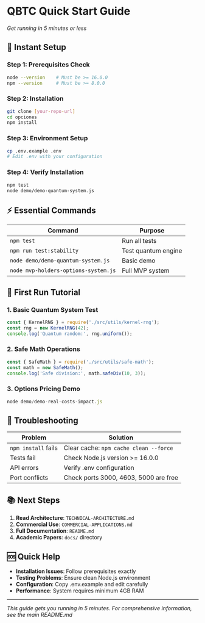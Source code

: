 # QBTC Quick Start Guide
*Get running in 5 minutes or less*

## 🚀 **Instant Setup**

### Step 1: Prerequisites Check
```bash
node --version    # Must be >= 16.0.0
npm --version     # Must be >= 8.0.0
```

### Step 2: Installation
```bash
git clone [your-repo-url]
cd opciones
npm install
```

### Step 3: Environment Setup
```bash
cp .env.example .env
# Edit .env with your configuration
```

### Step 4: Verify Installation
```bash
npm test
node demo/demo-quantum-system.js
```

## ⚡ **Essential Commands**

| Command | Purpose |
|---------|---------|
| `npm test` | Run all tests |
| `npm run test:stability` | Test quantum engine |
| `node demo/demo-quantum-system.js` | Basic demo |
| `node mvp-holders-options-system.js` | Full MVP system |

## 🎯 **First Run Tutorial**

### 1. Basic Quantum System Test
```javascript
const { KernelRNG } = require('./src/utils/kernel-rng');
const rng = new KernelRNG(42);
console.log('Quantum random:', rng.uniform());
```

### 2. Safe Math Operations
```javascript
const { SafeMath } = require('./src/utils/safe-math');
const math = new SafeMath();
console.log('Safe division:', math.safeDiv(10, 3));
```

### 3. Options Pricing Demo
```javascript
node demo/demo-real-costs-impact.js
```

## 🔧 **Troubleshooting**

| Problem | Solution |
|---------|----------|
| `npm install` fails | Clear cache: `npm cache clean --force` |
| Tests fail | Check Node.js version >= 16.0.0 |
| API errors | Verify .env configuration |
| Port conflicts | Check ports 3000, 4603, 5000 are free |

## 📚 **Next Steps**

1. **Read Architecture**: `TECHNICAL-ARCHITECTURE.md`
2. **Commercial Use**: `COMMERCIAL-APPLICATIONS.md`
3. **Full Documentation**: `README.md`
4. **Academic Papers**: `docs/` directory

## 🆘 **Quick Help**

- **Installation Issues**: Follow prerequisites exactly
- **Testing Problems**: Ensure clean Node.js environment
- **Configuration**: Copy .env.example and edit carefully
- **Performance**: System requires minimum 4GB RAM

---

*This guide gets you running in 5 minutes. For comprehensive information, see the main README.md*
